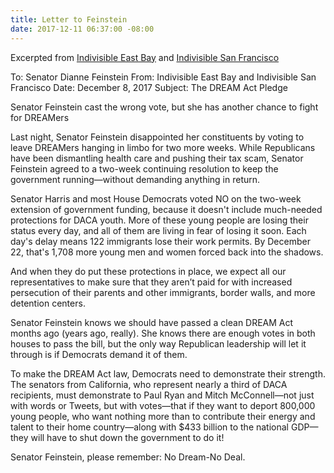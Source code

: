 ```yaml
---
title: Letter to Feinstein
date: 2017-12-11 06:37:00 -08:00
---
```


Excerpted from  [Indivisible East Bay](https://indivisibleeb.org/) and [Indivisible San Francisco](http://www.indivisiblesf.org/)

To: Senator Dianne Feinstein
From: Indivisible East Bay and Indivisible San Francisco
Date: December 8, 2017
Subject: The DREAM Act Pledge

Senator Feinstein cast the wrong vote, but she has another chance to fight for DREAMers

Last night, Senator Feinstein disappointed her constituents by voting to leave DREAMers hanging in limbo for two more weeks. While Republicans have been dismantling health care and pushing their tax scam, Senator Feinstein agreed to a two-week continuing resolution to keep the government running—without demanding anything in return.

Senator Harris and most House Democrats voted NO on the two-week extension of government funding, because it doesn't include much-needed protections for DACA youth. More of these young people are losing their status every day, and all of them are living in fear of losing it soon. Each day's delay means 122 immigrants lose their work permits. By December 22, that's 1,708 more young men and women forced back into the shadows.

And when they do put these protections in place, we expect all our representatives to make sure that they aren’t paid for with increased persecution of their parents and other immigrants, border walls, and more detention centers.

Senator Feinstein knows we should have passed a clean DREAM Act months ago (years ago, really). She knows there are enough votes in both houses to pass the bill, but the only way Republican leadership will let it through is if Democrats demand it of them.

To make the DREAM Act law, Democrats need to demonstrate their strength. The senators from California, who represent nearly a third of DACA recipients, must demonstrate to Paul Ryan and Mitch McConnell—not just with words or Tweets, but with votes—that if they want to deport 800,000 young people, who want nothing more than to contribute their energy and talent to their home country—along with $433 billion to the national GDP—they will have to shut down the government to do it!

Senator Feinstein, please remember: No Dream-No Deal.
